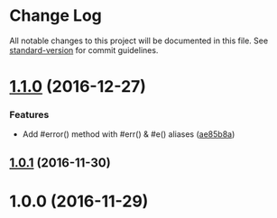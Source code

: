 # Change Log

All notable changes to this project will be documented in this file. See [standard-version](https://github.com/conventional-changelog/standard-version) for commit guidelines.

<a name="1.1.0"></a>
# [1.1.0](https://github.com/darsain/fsaction/compare/1.0.1...v1.1.0) (2016-12-27)


### Features

* Add #error() method with #err() & #e() aliases ([ae85b8a](https://github.com/darsain/fsaction/commit/ae85b8a))



<a name="1.0.1"></a>
## [1.0.1](https://github.com/darsain/fsaction/compare/1.0.0...v1.0.1) (2016-11-30)



<a name="1.0.0"></a>
# 1.0.0 (2016-11-29)
